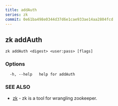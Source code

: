 ```yaml
---
title: addAuth
series: zk
commit: 0e61ba498e0344d37d6e1cae933ae14aa2804fcd
---
```

## zk addAuth



```
zk addAuth <digest> <user:pass> [flags]
```

### Options

```
  -h, --help   help for addAuth
```

### SEE ALSO

* [zk](../)	 - zk is a tool for wrangling zookeeper.

